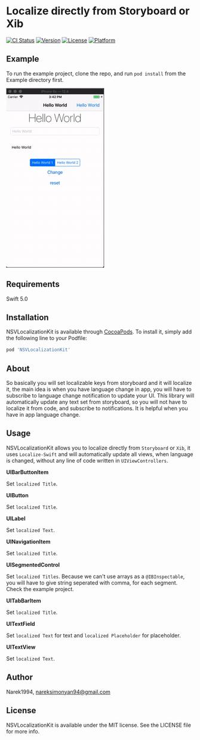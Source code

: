 # Localize directly from Storyboard or Xib

[![CI Status](https://img.shields.io/travis/Narek1994/NSVLocalizationKit.svg?style=flat)](https://travis-ci.org/Narek1994/NSVLocalizationKit)
[![Version](https://img.shields.io/cocoapods/v/NSVLocalizationKit.svg?style=flat)](https://cocoapods.org/pods/NSVLocalizationKit)
[![License](https://img.shields.io/cocoapods/l/NSVLocalizationKit.svg?style=flat)](https://cocoapods.org/pods/NSVLocalizationKit)
[![Platform](https://img.shields.io/cocoapods/p/NSVLocalizationKit.svg?style=flat)](https://cocoapods.org/pods/NSVLocalizationKit)

## Example

To run the example project, clone the repo, and run `pod install` from the Example directory first.

![](localization.gif)

## Requirements

Swift 5.0

## Installation

NSVLocalizationKit is available through [CocoaPods](https://cocoapods.org). To install
it, simply add the following line to your Podfile:

```ruby
pod 'NSVLocalizationKit'
```

## About

So basically you will set localizable keys from storyboard and it will localize it, the main idea is when you have language change in app, you will have to subscribe to language change notification to update your UI. This library will automatically update any text set from storyboard, so you will not have to localize it from code, and subscribe to notifications. It is helpful when you have in app language change.

## Usage

NSVLocalizationKit allows you to localize directly from ```Storyboard``` or ```Xib```, it uses ```Localize-Swift``` and will automatically update all views, when language is changed, without any line of code written in ```UIViewControllers```.

**UIBarButtonItem**

Set ```localized Title```.

**UIButton**

Set ```localized Title```.

**UILabel**

Set ```localized Text```.

**UINavigationItem**

Set ```localized Title```.

**UISegmentedControl**

Set ```localized Titles```. Because we can't use arrays as a ```@IBInspectable```, you will have to give string seperated with comma, for each segment. Check the example project. 

**UITabBarItem**

Set ```localized Title```.


**UITextField**

Set ```localized Text``` for text and ```localized Placeholder``` for placeholder.

**UITextView**

Set ```localized Text```.

## Author

Narek1994, nareksimonyan94@gmail.com

## License

NSVLocalizationKit is available under the MIT license. See the LICENSE file for more info.
